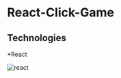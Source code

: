 # React-Click-Game #

## Technologies ##

*React




![react](https://github.com/kellidragon/React-Click-Game/react-click-game/public/images/react.png)
